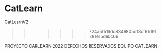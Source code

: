 # CatLearn
CatLearnV2
>>>>>>> 724a5f516dc8849805df8df61d91881e15de0c69

PROYECTO CARLEARN 2022 DERECHOS RESERVADOS EQUIPO CATLEARN